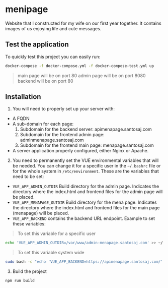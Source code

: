 # menipage
Website that I constructed for my wife on our first year together. It contains images of us enjoying life and cute messages.

## Test the application
To quickly test this project you can easily run:
```bash
docker-compose -f docker-compose.yml -f docker-compose-test.yml up
```
> main page will be on port 80
> admin page will be on port 8080
> backend will be on port 80

## Installation
1. You will need to properly set up your server with:
  - A FQDN
  - A sub-domain for each page:
    1. Subdomain for the backend server: apimenapage.santosaj.com
    2. Subdomain for the frontend admin page: adminmenapage.santosaj.com
    3. Subdomain for the frontend main page: menapage.santosaj.com
  - A server application properly configured, either Nginx or Apache.

2. You need to permanently set the VUE environmental variables that will be needed. You can change it for a specific user in the `~/.bashrc` file or for the whole system in `/etc/environment`. These are the variables that need to be set:
  - `VUE_APP_ADMIN_OUTDIR` Build directory for the admin page. Indicates the directory where the index.html and frontend files for the admin page will be placed.
  - `VUE_APP_MENAPAGE_OUTDIR` Build directory for the mena page. Indicates the directory where the index.html and frontend files for the main page (menapage) will be placed.
  - `VUE_APP_BACKEND` contains the backend URL endpoint.
Example to set these variables:
> To set this variable for a specific user 
```bash
echo 'VUE_APP_ADMIN_OUTDIR=/var/www/admin-menapage.santosaj.com' >> ~/.bashrc"
```
> To set this variable system wide
```bash
sudo bash -c "echo 'VUE_APP_BACKEND=https://apimenapage.santosaj.com/' >> /etc/environment"
```

3. Build the project 
```bash
npm run build
```
